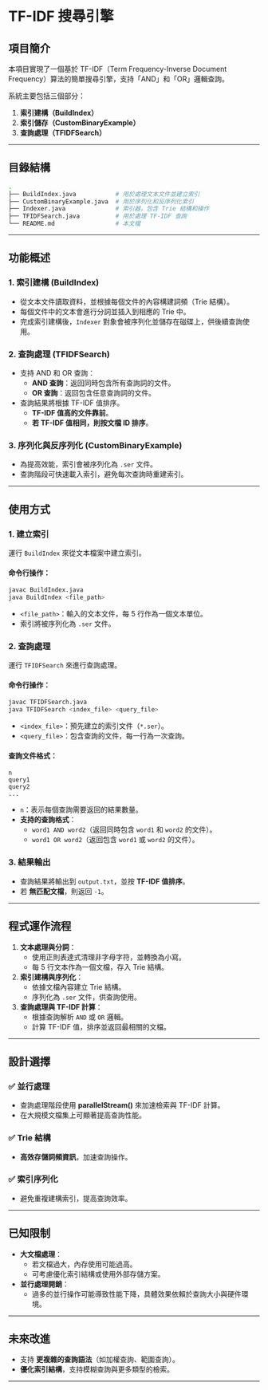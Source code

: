 # TF-IDF 搜尋引擎

## 項目簡介
本項目實現了一個基於 TF-IDF（Term Frequency-Inverse Document Frequency）算法的簡單搜尋引擎，支持「AND」和「OR」邏輯查詢。

系統主要包括三個部分：
1. **索引建構（BuildIndex）**
2. **索引儲存（CustomBinaryExample）**
3. **查詢處理（TFIDFSearch）**

---

## 目錄結構
```bash
.
├── BuildIndex.java           # 用於處理文本文件並建立索引
├── CustomBinaryExample.java  # 用於序列化和反序列化索引
├── Indexer.java              # 索引器，包含 Trie 結構和操作
├── TFIDFSearch.java          # 用於處理 TF-IDF 查詢
└── README.md                 # 本文檔
```

---

## 功能概述

### 1. 索引建構 (BuildIndex)
- 從文本文件讀取資料，並根據每個文件的內容構建詞頻（Trie 結構）。
- 每個文件中的文本會進行分詞並插入到相應的 Trie 中。
- 完成索引建構後，`Indexer` 對象會被序列化並儲存在磁碟上，供後續查詢使用。

### 2. 查詢處理 (TFIDFSearch)
- 支持 AND 和 OR 查詢：
  - **AND 查詢**：返回同時包含所有查詢詞的文件。
  - **OR 查詢**：返回包含任意查詢詞的文件。
- 查詢結果將根據 TF-IDF 值排序。
  - **TF-IDF 值高的文件靠前**。
  - **若 TF-IDF 值相同，則按文檔 ID 排序**。

### 3. 序列化與反序列化 (CustomBinaryExample)
- 為提高效能，索引會被序列化為 `.ser` 文件。
- 查詢階段可快速載入索引，避免每次查詢時重建索引。

---

## 使用方式

### 1. 建立索引
運行 `BuildIndex` 來從文本檔案中建立索引。

#### 命令行操作：
```bash
javac BuildIndex.java
java BuildIndex <file_path>
```
- `<file_path>`：輸入的文本文件，每 5 行作為一個文本單位。
- 索引將被序列化為 `.ser` 文件。

### 2. 查詢處理
運行 `TFIDFSearch` 來進行查詢處理。

#### 命令行操作：
```bash
javac TFIDFSearch.java
java TFIDFSearch <index_file> <query_file>
```
- `<index_file>`：預先建立的索引文件（`*.ser`）。
- `<query_file>`：包含查詢的文件，每一行為一次查詢。

#### 查詢文件格式：
```
n
query1
query2
...
```
- `n`：表示每個查詢需要返回的結果數量。
- **支持的查詢格式**：
  - `word1 AND word2`（返回同時包含 `word1` 和 `word2` 的文件）。
  - `word1 OR word2`（返回包含 `word1` 或 `word2` 的文件）。

### 3. 結果輸出
- 查詢結果將輸出到 `output.txt`，並按 **TF-IDF 值排序**。
- 若 **無匹配文檔**，則返回 `-1`。

---

## 程式運作流程
1. **文本處理與分詞**：
   - 使用正則表達式清理非字母字符，並轉換為小寫。
   - 每 5 行文本作為一個文檔，存入 Trie 結構。
2. **索引建構與序列化**：
   - 依據文檔內容建立 Trie 結構。
   - 序列化為 `.ser` 文件，供查詢使用。
3. **查詢處理與 TF-IDF 計算**：
   - 根據查詢解析 `AND` 或 `OR` 邏輯。
   - 計算 TF-IDF 值，排序並返回最相關的文檔。

---

## 設計選擇
### ✅ 並行處理
- 查詢處理階段使用 **parallelStream()** 來加速檢索與 TF-IDF 計算。
- 在大規模文檔集上可顯著提高查詢性能。

### ✅ Trie 結構
- **高效存儲詞頻資訊**，加速查詢操作。

### ✅ 索引序列化
- 避免重複建構索引，提高查詢效率。

---

## 已知限制
- **大文檔處理**：
  - 若文檔過大，內存使用可能過高。
  - 可考慮優化索引結構或使用外部存儲方案。
- **並行處理開銷**：
  - 過多的並行操作可能導致性能下降，具體效果依賴於查詢大小與硬件環境。

---

## 未來改進
- 支持 **更複雜的查詢語法**（如加權查詢、範圍查詢）。
- **優化索引結構**，支持模糊查詢與更多類型的檢索。

---


